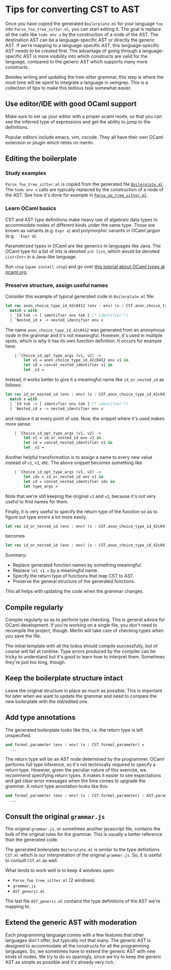 Tips for converting CST to AST
==

Once you have copied the generated `Boilerplate.ml` for your language
`foo` into `Parse_foo_tree_sitter.ml`, you can start editing it. The
goal is replace all the calls like `todo env x` by the construction
of a node of the AST. The destination AST can be a language-specific
AST or directly the generic AST. If we're mapping to a
language-specific AST, this language-specific AST needs to be created
first. The advantage of going through a language-specific AST is more
visibility into which constructs are valid for the language, compared
to the generic AST which supports many more constructs.

Besides writing and updating the tree-sitter grammar, this step is
where the most time will be spent to integrate a language in semgrep.
This is a collection of tips to make this tedious task somewhat easier.

Use editor/IDE with good OCaml support
--

Make sure to set up your editor with a proper ocaml mode, so that you
can see the inferred type of expressions and get the ability to jump
to the definitions.

Popular editors include emacs, vim, vscode. They all have their own
OCaml extension or plugin which relies on merlin.

Editing the boilerplate
--

### Study examples

`Parse_foo_tree_sitter.ml` is copied from the generated file
[`Boilerplate.ml`](https://github.com/semgrep/semgrep-go/blob/main/lib/Boilerplate.ml). The `todo env x` calls are typically replaced by the
construction of a node of the AST.
See how it's done for example in [`Parse_go_tree_sitter.ml`](https://github.com/semgrep/semgrep/blob/develop/semgrep-core/src/parsing/tree_sitter/Parse_go_tree_sitter.ml).

### Learn OCaml basics

CST and AST type definitions make heavy use of algebraic data types to
accommodate nodes of different kinds under the same type.
Those are known as variants (e.g. `Expr e`) and
polymorphic variants in OCaml jargon (e.g. `` `Expr e``).

Parametrized types in OCaml are like generics in languages like Java.
The OCaml type for a list of ints is denoted `int list`, which would
be denoted `List<Int>` in a Java-like language.

Run `utop` (`opam install utop`) and go over [this tutorial about OCaml
types at ocaml.org](https://ocaml.org/learn//tutorials/data_types_and_matching.html).

### Preserve structure, assign useful names

Consider this example of typical generated code in `Boilerplate.ml` file:

```ocaml
let rec anon_choice_type_id_42c0412 (env : env) (x : CST.anon_choice_type_id_42c0412) =
  match x with
  | `Id tok -> [ identifier env tok ] (* identifier *)
  | `Nested_id x -> nested_identifier env x
```

The name `anon_choice_type_id_42c0412` was generated from an anonymous
node in the grammar and it's not meaningful. However, it's used in multiple
spots, which is why it has its own function definition. It occurs for example
here:
```ocaml
    | `Choice_id_opt_type_args (v1, v2) ->
        let v1 = anon_choice_type_id_42c0412 env v1 in
        let id = concat_nested_identifier v1 in
        let _v2 =
```

Instead, it works better to give it a meaningful name like `id_or_nested_id` as
follows:

```ocaml
let rec id_or_nested_id (env : env) (x : CST.anon_choice_type_id_42c0412) =
  match x with
  | `Id tok -> [ identifier env tok ] (* identifier *)
  | `Nested_id x -> nested_identifier env x
```

and replace it at every point of use. Now, the snippet where it's used
makes more sense:

```ocaml
    | `Choice_id_opt_type_args (v1, v2) ->
        let v1 = id_or_nested_id env v1 in
        let id = concat_nested_identifier v1 in
        let _v2 =
```

Another helpful transformation is to assign a name to every new
value instead of `v1`, `v2`, etc. The above snippet becomes something like

```ocaml
    | `Choice_id_opt_type_args (v1, v2) ->
        let ids = id_or_nested_id env v1 in
        let id = concat_nested_identifier ids in
        let type_args =
```

Note that we're still keeping the original `v1` and `v2`, because it's
not very useful to find names for them.

Finally, it is very useful to specify the return type of the function
so as to figure out type errors a lot more easily.
```ocaml
let rec id_or_nested_id (env : env) (x : CST.anon_choice_type_id_42c0412) =
```
becomes
```ocaml
let rec id_or_nested_id (env : env) (x : CST.anon_choice_type_id_42c0412) : ident =
```

Summary:

* Replace generated function names by something meaningful.
* Replace `let v1 =` by a meaningful name.
* Specify the return type of functions that map CST to AST.
* Preserve the general structure of the generated functions.

This all helps with updating the code when the grammar changes.

Compile regularly
--

Compile regularly so as to perform type checking. This is general
advice for OCaml development. If you're working on a single file, you
don't need to recompile the project, though. Merlin will take care of
checking types when you save the file.

The initial template with all the todos should compile successfully,
but of course will fail at runtime. Type errors produced by the
compiler can be tricky to understand but it's good to learn how to
interpret them. Sometimes they're just too long, though.

Keep the boilerplate structure intact
--

Leave the original structure in place as much as possible. This is
important for later when we want to update the grammar and need to
compare the new boilerplate with the old/edited one.

Add type annotations
---

The generated boilerplate looks like this, i.e. the return type is left
unspecified.

```ocaml
and formal_parameter (env : env) (x : CST.formal_parameter) =
  ...
```

The return type will be an AST node determined by the programmer.
OCaml performs full type inference, so it's not technically required
to specify a return type.
However, given the peculiar nature of this exercise, we recommend specifying
return types. It makes it easier to see expectations and get clear error
messages when the time comes to upgrade the grammar. A return type annotation
looks like this:

```ocaml
and formal_parameter (env : env) (x : CST.formal_parameter) : AST.parameter =
  ...
```

Consult the original `grammar.js`
--

The original `grammar.js`, or sometimes another javascript file,
contains the bulk of the original rules for the grammar. This is
usually a better reference than the generated code.

The generated boilerplate `Boilerplate.ml` is similar to the type definitions
`CST.ml` which is our interpretation of the original
`grammar.js`. So, it is useful to consult `CST.ml` as well.

What tends to work well is to keep 4 windows open:
* `Parse_foo_tree_sitter.ml` (2 windows)
* `grammar.js`
* `AST_generic.ml`

The last file `AST_generic.ml` contains the type definitions of the
AST we're mapping to.

Extend the generic AST with moderation
--

Each programming language comes with a few features that other
languages don't offer, but typically not that many. The generic AST is
designed to accommodate all the constructs for all the programming
languages. So, we sometimes have to extend the generic AST with new
kinds of nodes. We try to do so sparingly, since we try to keep the
generic AST as simple as possible and it's already very rich.
